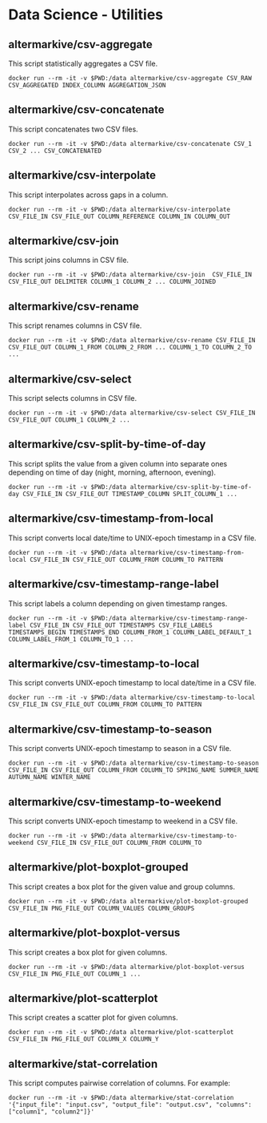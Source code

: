 # Data Science - Utilities

## altermarkive/csv-aggregate

This script statistically aggregates a CSV file.

    docker run --rm -it -v $PWD:/data altermarkive/csv-aggregate CSV_RAW CSV_AGGREGATED INDEX_COLUMN AGGREGATION_JSON


## altermarkive/csv-concatenate

This script concatenates two CSV files.

    docker run --rm -it -v $PWD:/data altermarkive/csv-concatenate CSV_1 CSV_2 ... CSV_CONCATENATED


## altermarkive/csv-interpolate

This script interpolates across gaps in a column.

    docker run --rm -it -v $PWD:/data altermarkive/csv-interpolate CSV_FILE_IN CSV_FILE_OUT COLUMN_REFERENCE COLUMN_IN COLUMN_OUT


## altermarkive/csv-join

This script joins columns in CSV file.

    docker run --rm -it -v $PWD:/data altermarkive/csv-join  CSV_FILE_IN CSV_FILE_OUT DELIMITER COLUMN_1 COLUMN_2 ... COLUMN_JOINED


## altermarkive/csv-rename

This script renames columns in CSV file.

    docker run --rm -it -v $PWD:/data altermarkive/csv-rename CSV_FILE_IN CSV_FILE_OUT COLUMN_1_FROM COLUMN_2_FROM ... COLUMN_1_TO COLUMN_2_TO ...


## altermarkive/csv-select

This script selects columns in CSV file.

    docker run --rm -it -v $PWD:/data altermarkive/csv-select CSV_FILE_IN CSV_FILE_OUT COLUMN_1 COLUMN_2 ...


## altermarkive/csv-split-by-time-of-day

This script splits the value from a given column into separate ones depending on time of day (night, morning, afternoon, evening).

    docker run --rm -it -v $PWD:/data altermarkive/csv-split-by-time-of-day CSV_FILE_IN CSV_FILE_OUT TIMESTAMP_COLUMN SPLIT_COLUMN_1 ...


## altermarkive/csv-timestamp-from-local

This script converts local date/time to UNIX-epoch timestamp in a CSV file.

    docker run --rm -it -v $PWD:/data altermarkive/csv-timestamp-from-local CSV_FILE_IN CSV_FILE_OUT COLUMN_FROM COLUMN_TO PATTERN


## altermarkive/csv-timestamp-range-label

This script labels a column depending on given timestamp ranges.

    docker run --rm -it -v $PWD:/data altermarkive/csv-timestamp-range-label CSV_FILE_IN CSV_FILE_OUT TIMESTAMPS CSV_FILE_LABELS TIMESTAMPS_BEGIN TIMESTAMPS_END COLUMN_FROM_1 COLUMN_LABEL_DEFAULT_1 COLUMN_LABEL_FROM_1 COLUMN_TO_1 ...


## altermarkive/csv-timestamp-to-local

This script converts UNIX-epoch timestamp to local date/time in a CSV file.

    docker run --rm -it -v $PWD:/data altermarkive/csv-timestamp-to-local CSV_FILE_IN CSV_FILE_OUT COLUMN_FROM COLUMN_TO PATTERN


## altermarkive/csv-timestamp-to-season

This script converts UNIX-epoch timestamp to season in a CSV file.

    docker run --rm -it -v $PWD:/data altermarkive/csv-timestamp-to-season CSV_FILE_IN CSV_FILE_OUT COLUMN_FROM COLUMN_TO SPRING_NAME SUMMER_NAME AUTUMN_NAME WINTER_NAME


## altermarkive/csv-timestamp-to-weekend

This script converts UNIX-epoch timestamp to weekend in a CSV file.

    docker run --rm -it -v $PWD:/data altermarkive/csv-timestamp-to-weekend CSV_FILE_IN CSV_FILE_OUT COLUMN_FROM COLUMN_TO


## altermarkive/plot-boxplot-grouped

This script creates a box plot for the given value and group columns.

    docker run --rm -it -v $PWD:/data altermarkive/plot-boxplot-grouped CSV_FILE_IN PNG_FILE_OUT COLUMN_VALUES COLUMN_GROUPS


## altermarkive/plot-boxplot-versus

This script creates a box plot for given columns.

    docker run --rm -it -v $PWD:/data altermarkive/plot-boxplot-versus CSV_FILE_IN PNG_FILE_OUT COLUMN_1 ...


## altermarkive/plot-scatterplot

This script creates a scatter plot for given columns.

    docker run --rm -it -v $PWD:/data altermarkive/plot-scatterplot CSV_FILE_IN PNG_FILE_OUT COLUMN_X COLUMN_Y


## altermarkive/stat-correlation

This script computes pairwise correlation of columns. For example:

    docker run --rm -it -v $PWD:/data altermarkive/stat-correlation '{"input_file": "input.csv", "output_file": "output.csv", "columns": ["column1", "column2"]}'